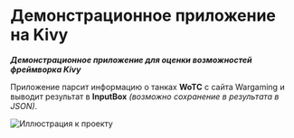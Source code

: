 # Демонстрационное приложение на Kivy
***Демонстрационное приложение для оценки возможностей фреймворка Kivy***

Приложение парсит информацию о танках **WoTC** с сайта Wargaming и выводит результат в **InputBox** _(возможно сохранение в результата в JSON)_.

![Иллюстрация к проекту](https://blogger.googleusercontent.com/img/b/R29vZ2xl/AVvXsEjnxcQs8txvc47TIYA_YlDR9oaX8M-wGCJEkF9EMN_RbReAGox_7e5khxUA-BkJElvQbKDMWXXXKjReqXG1RaVFvJhKxIPo-Ri3hXO_tlUA-FvE-EnL_Yuio9qqs1AUWdTCbSD8sb4WdyB8KRfWNmAmWvUlvW0Kynk3-ZBKL-7xzB4aY8cnWDTzYmj7zA/s1600/2022-06-02_00-30-46.png)
